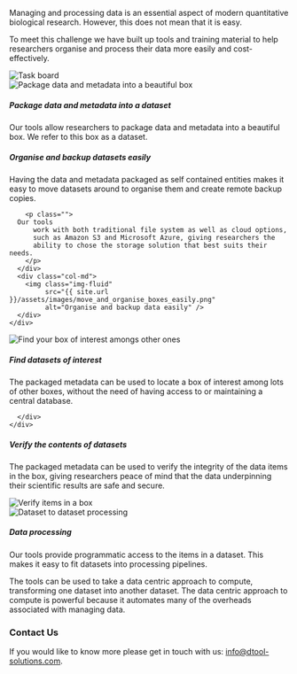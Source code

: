 <div class="container">
  <div class="row mb-5">
    <div class="col-md-5 lead align-self-center">
    <p>
      Managing and processing data is an essential aspect of modern quantitative
      biological research. However, this does not mean that it is easy.
    </p>
    <p>
      To meet this challenge we have built up tools and training material to help
      researchers organise and process their data more easily and cost-effectively.
    </p>
    </div>
    <div class="col-md-7">
      <img class="img-fluid rounded"
           src="{{ site.url }}/assets/images/TaskBoard.png"
           alt="Task board" />
    </div>
  </div>
</div>

<div class="container-fluid bg-light">
  <div class="container py-5">
     <div class="row">
       <div class="col-md">
         <img class="img-fluid"
              src="{{ site.url }}/assets/images/package_data_and_metadata_into_beautiful_box.png"
              alt="Package data and metadata into a beautiful box" />
       </div>
       <div class="col-md align-self-center">
         <h5>Package data and metadata into a dataset</h5>
         <p class="">
           Our tools allow researchers to package data and metadata
           into a beautiful box. We refer to this box as a dataset.
         </p>
       </div>
     </div>
  </div>
</div>

<div class="container-fluid">
  <div class="container py-5">
    <div class="row">
      <div class="col-md align-self-center">
        <h5>Organise and backup datasets easily</h5>
        <p class="">
          Having the data and metadata packaged as self contained entities
          makes it easy to move datasets around to organise them and create
          remote backup copies.
	</p>

        <p class="">
	  Our tools
          work with both traditional file system as well as cloud options,
          such as Amazon S3 and Microsoft Azure, giving researchers the
          ability to chose the storage solution that best suits their needs.
        </p>
      </div>
      <div class="col-md">
        <img class="img-fluid"
             src="{{ site.url }}/assets/images/move_and_organise_boxes_easily.png"
             alt="Organise and backup data easily" />
      </div>
    </div>
  </div>
</div>

<div class="container-fluid bg-light">
  <div class="container py-5">
    <div class="row">
      <div class="col-md">
        <img class="img-fluid"
             src="{{ site.url }}/assets/images/find_your_box_in_a_collection_of_boxes.png"
             alt="Find your box of interest amongs other ones" />
      </div>
      <div class="col-md align-self-center">
        <h5>Find datasets of interest</h5>
        <p class="">
          The packaged metadata can be used to locate a box of interest among lots of
	  other boxes, without the need of having access to or maintaining a
          central database.
        </p>

      </div>
    </div>
  </div>
</div>

<div class="container-fluid">
  <div class="container py-5">
    <div class="row">
      <div class="col-md align-self-center">
        <h5>Verify the contents of datasets</h5>
        <p class="">
          The packaged metadata can be used to verify the integrity of the data
          items in the box, giving researchers peace of mind that the data underpinning
          their scientific results are safe and secure.
        </p>
      </div>
      <div class="col-md">
        <img class="img-fluid"
             src="{{ site.url }}/assets/images/verify_items_in_box.png"
             alt="Verify items in a box" />
      </div>
    </div>
  </div>
</div>

<div class="container-fluid bg-light">
  <div class="container py-5">
    <div class="row">
      <div class="col-md">
        <img class="img-fluid"
             src="{{ site.url }}/assets/images/dataset_to_dataset_processing.png"
             alt="Dataset to dataset processing" />
      </div>
      <div class="col-md align-self-center">
        <h5>Data processing</h5>
        <p class="img-fluid">
          Our tools provide programmatic access to the items in a dataset. This makes it
          easy to fit datasets into processing pipelines.
        </p>
        <p class="">
          The tools can be used to take a data centric approach to compute,
          transforming one dataset into another dataset. The data centric approach
          to compute is powerful because it automates many of the overheads associated
          with managing data.
        </p>
      </div>
    </div>
  </div>
</div>

<div class="container py-5">
  <h3>Contact Us</h3>
  <p>
    If you would like to know more please get in touch with us:
    <a href="mailto:info@dtool-solutions.com">info@dtool-solutions.com</a>.
  </p>
</div>

